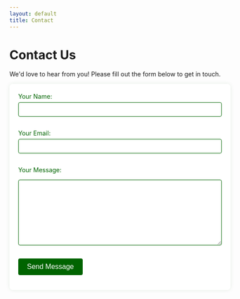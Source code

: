 ```yaml
---
layout: default
title: Contact
---
```


<!-- Contact Us


I need to create a contact form and post. I am thinking of using formspree for the delivery of it. IT would be useful to have a catchpa too.

The form should have

 Your Name
 Your Email
 Your Message

 All in a tone that we would be happy to hear from the user.

 The site is a Jekyll Jamstack site. I am giving you three files two are for reference purposes.

 default.html - just for reference purposes.
 styles.css - just to give you an idea of the general style of the site.
 contact.markdown - this is the file that should be populated - please include any styles and js in this file too.

 After I give you the third file you can start. -->

# Contact Us

We'd love to hear from you! Please fill out the form below to get in touch.

<style>
  .contact-form {
    max-width: 600px;
    margin: 0 auto;
    padding: 20px;
    background-color: rgba(255, 255, 255, 0.9);
    border-radius: 8px;
    box-shadow: 0 0 10px rgba(0, 100, 0, 0.1);
  }
  .contact-form label {
    display: block;
    margin-bottom: 5px;
    color: #006400;
  }
  .contact-form input[type="text"],
  .contact-form input[type="email"],
  .contact-form textarea {
    width: 100%;
    padding: 8px;
    margin-bottom: 15px;
    border: 1px solid #006400;
    border-radius: 4px;
    box-sizing: border-box;
  }
  .contact-form textarea {
    height: 150px;
  }
  .contact-form button {
    background-color: #006400;
    color: white;
    padding: 10px 20px;
    border: none;
    border-radius: 4px;
    cursor: pointer;
    font-size: 16px;
  }
  .contact-form button:hover {
    background-color: #008000;
  }
  .g-recaptcha {
    margin-bottom: 15px;
  }
</style>

<form class="contact-form" action="https://formspree.io/f/your_formspree_endpoint" method="POST">
  <label for="name">Your Name:</label>
  <input type="text" id="name" name="name" required>
  
  <label for="email">Your Email:</label>
  <input type="email" id="email" name="_replyto" required>
  
  <label for="message">Your Message:</label>
  <textarea id="message" name="message" required></textarea>
  
  <div class="g-recaptcha" data-sitekey="your_recaptcha_site_key"></div>
  
  <button type="submit">Send Message</button>
</form>

<script src="https://www.google.com/recaptcha/api.js" async defer></script>
<script>
  document.querySelector('.contact-form').addEventListener('submit', function(e) {
    if (grecaptcha.getResponse() === '') {
      e.preventDefault();
      alert('Please complete the CAPTCHA.');
    }
  });
</script>
